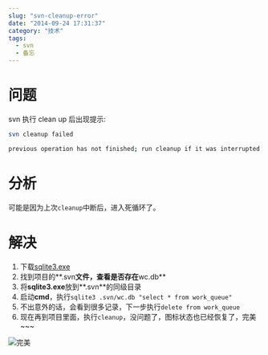 ```yaml
---
slug: "svn-cleanup-error"
date: "2014-09-24 17:31:37"
category: "技术"
tags:
  - svn
  - 备忘
---
```


# 问题

svn 执行 clean up 后出现提示:

```bash
svn cleanup failed

previous operation has not finished; run cleanup if it was interrupted
```

# 分析

可能是因为上次`cleanup`中断后，进入死循环了。

# 解决

1. 下载[sqlite3.exe](http://pan.baidu.com/s/1i3ie1HN)
2. 找到项目的**.svn**文件，查看是否存在**wc.db**
3. 将**sqlite3.exe**放到**.svn**的同级目录
4. 启动**cmd**，执行`sqlite3 .svn/wc.db "select * from work_queue"`
5. 不出意外的话，会看到很多记录，下一步执行`delete from work_queue`
6. 现在再到项目里面，执行`cleanup`，没问题了，图标状态也已经恢复了，完美~~~

![完美](perfect.gif)
